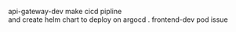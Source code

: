 api-gateway-dev  make cicd pipline  
and create helm chart to deploy on argocd .
frontend-dev   pod issue
